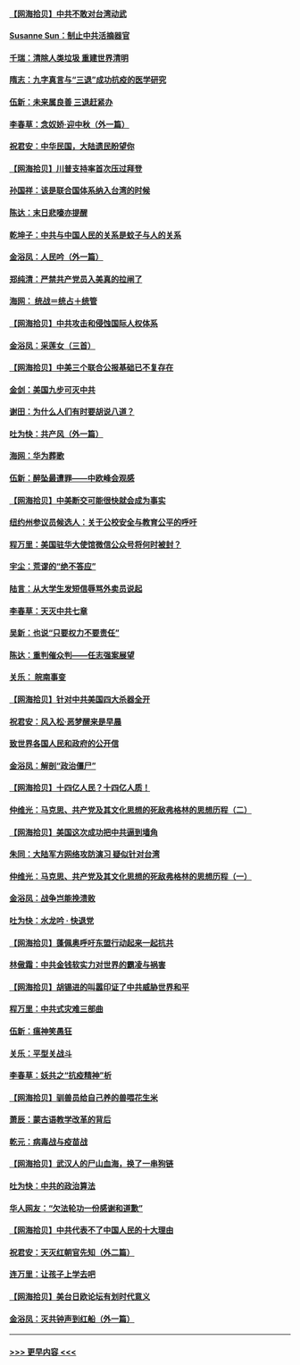 #### [【网海拾贝】中共不敢对台湾动武](../pages/nsc993/n12421418.md?t=09230502) 
#### [Susanne Sun：制止中共活摘器官](../pages/nsc993/n12419654.md?t=09230502) 
#### [千瑞：清除人类垃圾 重建世界清明](../pages/nsc993/n12419414.md?t=09230502) 
#### [隋志：九字真言与“三退”成功抗疫的医学研究](../pages/nsc993/n12419248.md?t=09230502) 
#### [伍新：未来属良善 三退赶紧办](../pages/nsc993/n12418496.md?t=09230502) 
#### [李春草：念奴娇·迎中秋（外一篇）](../pages/nsc993/n12418465.md?t=09230502) 
#### [祝君安：中华民国，大陆遗民盼望你](../pages/nsc993/n12418089.md?t=09230502) 
#### [【网海拾贝】川普支持率首次压过拜登](../pages/nsc993/n12418050.md?t=09230502) 
#### [孙国祥：该是联合国体系纳入台湾的时候](../pages/nsc993/n12417369.md?t=09230502) 
#### [陈达：末日悲嚎亦提醒](../pages/nsc993/n12416736.md?t=09230502) 
#### [乾坤子：中共与中国人民的关系是蚊子与人的关系](../pages/nsc993/n12416632.md?t=09230502) 
#### [金浴凤：人民吟（外一篇）](../pages/nsc993/n12416567.md?t=09230502) 
#### [郑纯清：严禁共产党员入美真的拉闸了](../pages/nsc993/n12416550.md?t=09230502) 
#### [海网： 统战＝统占＋统管](../pages/nsc993/n12416404.md?t=09230502) 
#### [【网海拾贝】中共攻击和侵蚀国际人权体系](../pages/nsc993/n12416250.md?t=09230502) 
#### [金浴凤：采莲女（三首）](../pages/nsc993/n12415517.md?t=09230502) 
#### [【网海拾贝】中美三个联合公报基础已不复存在](../pages/nsc993/n12415054.md?t=09230502) 
#### [金剑：美国九步可灭中共](../pages/nsc993/n12413183.md?t=09230502) 
#### [谢田：为什么人们有时要胡说八道？](../pages/nsc993/n12411861.md?t=09230502) 
#### [吐为快：共产风（外一篇）](../pages/nsc993/n12411761.md?t=09230502) 
#### [海网：华为葬歌](../pages/nsc993/n12410381.md?t=09230502) 
#### [伍新：醉坠最遭罪——中欧峰会观感](../pages/nsc993/n12410364.md?t=09230502) 
#### [【网海拾贝】中美断交可能很快就会成为事实](../pages/nsc993/n12409495.md?t=09230502) 
#### [纽约州参议员候选人：关于公校安全与教育公平的呼吁](../pages/nsc993/n12409228.md?t=09230502) 
#### [程万里：美国驻华大使馆微信公众号将何时被封？](../pages/nsc993/n12407397.md?t=09230502) 
#### [宇尘：荒谬的“绝不答应”](../pages/nsc993/n12407360.md?t=09230502) 
#### [陆言：从大学生发短信辱骂外卖员说起](../pages/nsc993/n12407285.md?t=09230502) 
#### [李春草：天灭中共七章](../pages/nsc993/n12406988.md?t=09230502) 
#### [吴新：也说“只要权力不要责任”](../pages/nsc993/n12406966.md?t=09230502) 
#### [陈达：重判催众判——任志强案展望](../pages/nsc993/n12404540.md?t=09230502) 
#### [关乐： 皖南事变](../pages/nsc993/n12404288.md?t=09230502) 
#### [【网海拾贝】针对中共美国四大杀器全开](../pages/nsc993/n12404172.md?t=09230502) 
#### [祝君安：风入松‧恶梦醒来是早晨](../pages/nsc993/n12401953.md?t=09230502) 
#### [致世界各国人民和政府的公开信](../pages/nsc993/n12401824.md?t=09230502) 
#### [金浴凤：解剖“政治僵尸”](../pages/nsc993/n12401808.md?t=09230502) 
#### [【网海拾贝】十四亿人民？十四亿人质！](../pages/nsc993/n12401708.md?t=09230502) 
#### [仲维光：马克思、共产党及其文化思想的死敌弗格林的思想历程（二）](../pages/nsc993/n12399107.md?t=09230502) 
#### [【网海拾贝】美国这次成功把中共逼到墙角](../pages/nsc993/n12400173.md?t=09230502) 
#### [朱同：大陆军方网络攻防演习 疑似针对台湾](../pages/nsc993/n12399868.md?t=09230502) 
#### [仲维光：马克思、共产党及其文化思想的死敌弗格林的思想历程（一）](../pages/nsc993/n12398341.md?t=09230502) 
#### [金浴凤：战争岂能挽溃败](../pages/nsc993/n12398855.md?t=09230502) 
#### [吐为快：水龙吟 · 快退党](../pages/nsc993/n12398849.md?t=09230502) 
#### [【网海拾贝】蓬佩奥呼吁东盟行动起来一起抗共](../pages/nsc993/n12398291.md?t=09230502) 
#### [林傲霜：中共金钱软实力对世界的霸凌与祸害](../pages/nsc993/n12397515.md?t=09230502) 
#### [【网海拾贝】胡锡进的叫嚣印证了中共威胁世界和平](../pages/nsc993/n12397455.md?t=09230502) 
#### [程万里：中共式灾难三部曲](../pages/nsc993/n12397106.md?t=09230502) 
#### [伍新：瘟神笑愚狂](../pages/nsc993/n12397052.md?t=09230502) 
#### [关乐：平型关战斗](../pages/nsc993/n12395387.md?t=09230502) 
#### [李春草：妖共之“抗疫精神”析](../pages/nsc993/n12395240.md?t=09230502) 
#### [【网海拾贝】驯兽员给自己养的兽喂花生米](../pages/nsc993/n12393919.md?t=09230502) 
#### [萧辰：蒙古语教学改革的背后](../pages/nsc993/n12393677.md?t=09230502) 
#### [乾元：病毒战与疫苗战](../pages/nsc993/n12393107.md?t=09230502) 
#### [【网海拾贝】武汉人的尸山血海，换了一串狗链](../pages/nsc993/n12393043.md?t=09230502) 
#### [吐为快：中共的政治算法](../pages/nsc993/n12390506.md?t=09230502) 
#### [华人网友：“欠法轮功一份感谢和道歉”](../pages/nsc993/n12390098.md?t=09230502) 
#### [【网海拾贝】中共代表不了中国人民的十大理由](../pages/nsc993/n12388155.md?t=09230502) 
#### [祝君安：天灭红朝官先知（外二篇）](../pages/nsc993/n12387957.md?t=09230502) 
#### [连万里：让孩子上学去吧](../pages/nsc993/n12385309.md?t=09230502) 
#### [【网海拾贝】美台日欧论坛有划时代意义](../pages/nsc993/n12385232.md?t=09230502) 
#### [金浴凤：灭共钟声到红船（外一篇）](../pages/nsc993/n12385154.md?t=09230502) 

----
#### [ >>> 更早内容 <<< ](../indexes/nsc993-earlier.md)

